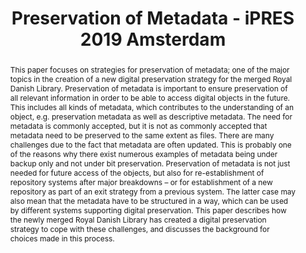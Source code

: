 ---
abstract: "This paper focuses on strategies for preservation of metadata; one of the
  major topics in the creation of a new digital preservation strategy for the merged
  Royal Danish Library. Preservation of metadata is important to ensure preservation
  of all relevant information in order to be able to access digital objects in the
  future. This includes all kinds of metadata, which contributes to the understanding
  of an object, e.g. preservation metadata as well as descriptive metadata.\nThe need
  for metadata is commonly accepted, but it is not as commonly accepted that metadata
  need to be preserved to the same extent as files. There are many challenges due
  to the fact that metadata are often updated. This is probably one of the reasons
  why there exist numerous examples of metadata being under backup only and not under
  bit preservation. \nPreservation of metadata is not just needed for future access
  of the objects, but also for re-establishment of repository systems after major
  breakdowns – or for establishment of a new repository as part of an exit strategy
  from a previous system. The latter case\nmay also mean that the metadata have to
  be structured in a way, which can be used by different systems supporting digital
  preservation.\nThis paper describes how the newly merged Royal Danish Library has
  created a digital preservation strategy to cope with these challenges, and discusses
  the background for choices made in this process."
creators:
- Zierau, Eld
date: null
document_url: https://services.phaidra.univie.ac.at/api/object/o:1079747/download
grand_parent: iPRES
institutions: []
keywords: []
landing_page_url: https://phaidra.univie.ac.at/o:1079747
language: eng
layout: publication
license: CC BY 4.0 International
notes_url: null
parent: iPRES 2019
presentation_url: null
size: 441987
source_name: iPRES
title: Preservation of Metadata - iPRES 2019 Amsterdam
type: paper
year: 2019
---